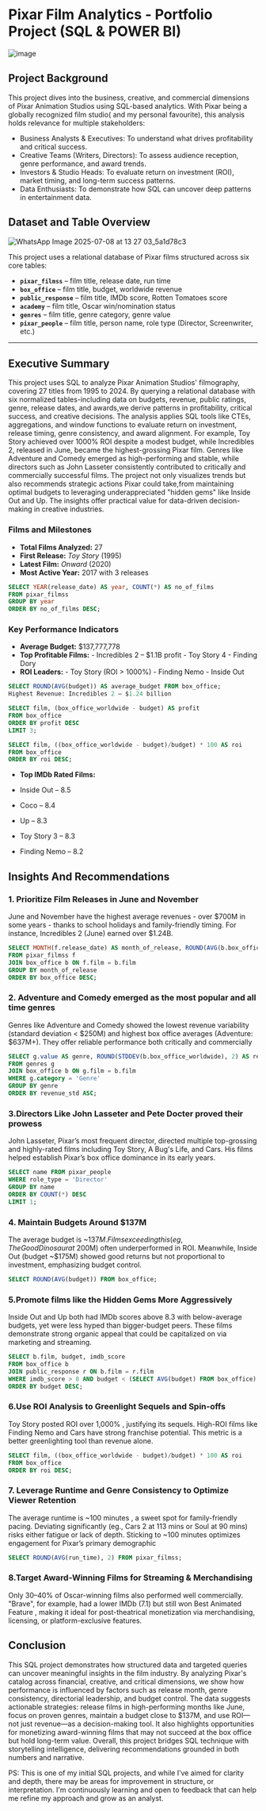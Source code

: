# Pixar Film Analytics - Portfolio Project (SQL & POWER BI)

![image](https://github.com/user-attachments/assets/e62e4104-b85c-461b-878b-b2f33ff3a72c)



## Project Background

This project dives into the business, creative, and commercial dimensions of Pixar Animation Studios using SQL-based analytics. With Pixar being a globally recognized film studio( and my personal favourite), this analysis holds relevance for multiple stakeholders:

- Business Analysts & Executives: To understand what drives profitability and critical success.
- Creative Teams (Writers, Directors): To assess audience reception, genre performance, and award trends.
- Investors & Studio Heads: To evaluate return on investment (ROI), market timing, and long-term success patterns.
- Data Enthusiasts: To demonstrate how SQL can uncover deep patterns in entertainment data.


## Dataset and Table Overview

![WhatsApp Image 2025-07-08 at 13 27 03_5a1d78c3](https://github.com/user-attachments/assets/feda6341-b1f2-41a6-a9cf-f95c11fea0dd)





This project uses a relational database of Pixar films structured across six core tables:

- **`pixar_filmss`** – film title, release date, run time  
- **`box_office`** – film title, budget, worldwide revenue  
- **`public_response`** – film title, IMDb score, Rotten Tomatoes score  
- **`academy`** – film title, Oscar win/nomination status  
- **`genres`** – film title, genre category, genre value  
- **`pixar_people`** – film title, person name, role type (Director, Screenwriter, etc.)

---

##  Executive Summary
This project uses SQL to analyze Pixar Animation Studios' filmography, covering 27 titles from 1995 to 2024. By querying a relational database with six normalized tables-including data on budgets, revenue, public ratings, genre, release dates, and awards,we derive patterns in profitability, critical success, and creative decisions. The analysis applies SQL tools like CTEs, aggregations, and window functions to evaluate return on investment, release timing, genre consistency, and award alignment. For example, Toy Story achieved over 1000% ROI despite a modest budget, while Incredibles 2, released in June, became the highest-grossing Pixar film. Genres like Adventure and Comedy emerged as high-performing and stable, while directors such as John Lasseter consistently contributed to critically and commercially successful films. The project not only visualizes trends but also recommends strategic actions Pixar could take,from maintaining optimal budgets to leveraging underappreciated "hidden gems" like Inside Out and Up. The insights offer practical value for data-driven decision-making in creative industries.

###  Films and Milestones

- **Total Films Analyzed:** 27  
- **First Release:** *Toy Story* (1995)  
- **Latest Film:** *Onward* (2020)  
- **Most Active Year:** 2017 with 3 releases

```sql
SELECT YEAR(release_date) AS year, COUNT(*) AS no_of_films
FROM pixar_filmss
GROUP BY year
ORDER BY no_of_films DESC;
```

### Key Performance Indicators

- **Average Budget:** $137,777,778
- **Top Profitable Films:**
      - Incredibles 2 – $1.1B profit
      - Toy Story 4
      - Finding Dory
- **ROI Leaders:**
      - Toy Story (ROI > 1000%)
      - Finding Nemo
      - Inside Out

```sql
SELECT ROUND(AVG(budget)) AS average_budget FROM box_office;
Highest Revenue: Incredibles 2 – $1.24 billion

SELECT film, (box_office_worldwide - budget) AS profit
FROM box_office
ORDER BY profit DESC
LIMIT 3;

SELECT film, ((box_office_worldwide - budget)/budget) * 100 AS roi
FROM box_office
ORDER BY roi DESC;
```

- **Top IMDb Rated Films:**

- Inside Out – 8.5
- Coco – 8.4
- Up – 8.3
- Toy Story 3 – 8.3
- Finding Nemo – 8.2


## Insights And Recommendations

### 1. Prioritize Film Releases in June and November
June and November have the highest average revenues - over $700M in some years - thanks to school holidays and family-friendly timing. For instance, Incredibles 2 (June) earned over $1.24B.

```sql
SELECT MONTH(f.release_date) AS month_of_release, ROUND(AVG(b.box_office_worldwide)) AS box_office
FROM pixar_filmss f
JOIN box_office b ON f.film = b.film
GROUP BY month_of_release
ORDER BY box_office DESC;
```



### 2. Adventure and Comedy emerged as the most popular and all time genres
Genres like Adventure and Comedy showed the lowest revenue variability (standard deviation < $250M) and highest box office averages (Adventure: $637M+). They offer reliable performance both critically and commercially

```sql
SELECT g.value AS genre, ROUND(STDDEV(b.box_office_worldwide), 2) AS revenue_std
FROM genres g
JOIN box_office b ON g.film = b.film
WHERE g.category = 'Genre'
GROUP BY genre
ORDER BY revenue_std ASC;
```


### 3.Directors Like John Lasseter and Pete Docter proved their prowess
John Lasseter, Pixar’s most frequent director, directed multiple top-grossing and highly-rated films including Toy Story, A Bug's Life, and Cars. His films helped establish Pixar’s box office dominance in its early years.

```sql
SELECT name FROM pixar_people
WHERE role_type = 'Director'
GROUP BY name
ORDER BY COUNT(*) DESC
LIMIT 1;
```

###  4. Maintain Budgets Around $137M
The average budget is ~$137M. Films exceeding this (eg, The Good Dinosaur at ~$200M) often underperformed in ROI. Meanwhile, Inside Out (budget ~$175M) showed good returns but not proportional to investment, emphasizing budget control.

```sql
SELECT ROUND(AVG(budget)) FROM box_office;
```

### 5.Promote films like the Hidden Gems More Aggressively
Inside Out and Up both had IMDb scores above 8.3 with below-average budgets, yet were less hyped than bigger-budget peers. These films demonstrate strong organic appeal that could be capitalized on via marketing and streaming.

```sql
SELECT b.film, budget, imdb_score
FROM box_office b
JOIN public_response r ON b.film = r.film
WHERE imdb_score > 8 AND budget < (SELECT AVG(budget) FROM box_office)
ORDER BY budget DESC;
```

### 6.Use ROI Analysis to Greenlight Sequels and Spin-offs
Toy Story posted ROI over 1,000% , justifying its sequels. High-ROI films like Finding Nemo and Cars have strong franchise potential. This metric is a better greenlighting tool than revenue alone.

```sql
SELECT film, ((box_office_worldwide - budget)/budget) * 100 AS roi
FROM box_office
ORDER BY roi DESC;
```

### 7. Leverage Runtime and Genre Consistency to Optimize Viewer Retention
The average runtime is ~100 minutes , a sweet spot for family-friendly pacing. Deviating significantly (eg., Cars 2 at 113 mins or Soul at 90 mins) risks either fatigue or lack of depth. Sticking to ~100 minutes optimizes engagement for Pixar’s primary demographic

```sql
SELECT ROUND(AVG(run_time), 2) FROM pixar_filmss;
```

### 8.Target Award-Winning Films for Streaming & Merchandising
Only 30–40% of Oscar-winning films also performed well commercially. "Brave", for example, had a lower IMDb (7.1) but still won Best Animated Feature , making it ideal for post-theatrical monetization via merchandising, licensing, or platform-exclusive features.



## Conclusion

This SQL project demonstrates how structured data and targeted queries can uncover meaningful insights in the film industry. By analyzing Pixar's catalog across financial, creative, and critical dimensions, we show how performance is influenced by factors such as release month, genre consistency, directorial leadership, and budget control. The data suggests actionable strategies: release films in high-performing months like June, focus on proven genres, maintain a budget close to $137M, and use ROI—not just revenue—as a decision-making tool. It also highlights opportunities for monetizing award-winning films that may not succeed at the box office but hold long-term value. Overall, this project bridges SQL technique with storytelling intelligence, delivering recommendations grounded in both numbers and narrative.


PS: This is one of my initial SQL projects, and while I’ve aimed for clarity and depth, there may be areas for improvement in structure, or interpretation. I'm continuously learning and open to feedback that can help me refine my approach and grow as an analyst.




















